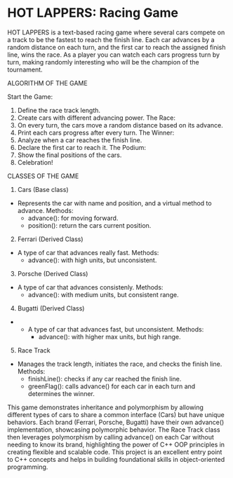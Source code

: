 # HOT LAPPERS: Racing Game

HOT LAPPERS is a text-based racing game where several cars compete on a track to be the fastest to reach the finish line. Each car advances by a random distance on each turn, and the first car to reach the assigned finish line, wins the race. As a player you can watch each cars progress turn by turn, making randomly interesting who will be the champion of the tournament.

ALGORITHM OF THE GAME

Start the Game:
1. Define the race track length.
2. Create cars with different advancing power.
The Race:
4. On every turn, the cars move a random distance based on its advance.
5. Print each cars progress after every turn.
The Winner:
6. Analyze when a car reaches the finish line.
7. Declare the first car to reach it.
The Podium:
8. Show the final positions of the cars.
9. Celebration!

CLASSES OF THE GAME

1. Cars (Base class)
  - Represents the car with name and position, and a virtual method to advance.
    Methods:
    - advance(): for moving forward.
    - position(): return the cars current position.
2. Ferrari (Derived Class)
  - A type of car that advances really fast.
    Methods:
    - advance(): with high units, but unconsistent.
3. Porsche (Derived Class)
  - A type of car that advances consistenly.
    Methods:
    - advance(): with medium units, but consistent range.
4. Bugatti (Derived Class)
  - - A type of car that advances fast, but unconsistent.
      Methods:
      - advance(): with higher max units, but high range.
5. Race Track
  - Manages the track length, initiates the race, and checks the finish line.
    Methods:
    - finishLine(): checks if any car reached the finish line.
    - greenFlag(): calls advance() for each car in each turn and determines the winner.

This game demonstrates inheritance and polymorphism by allowing different types of cars to share a common interface (Cars) but have unique behaviors. Each brand (Ferrari, Porsche, Bugatti) have their own advance() implementation, showcasing polymorphic behavior. The Race Track class then leverages polymorphism by calling advance() on each Car without needing to know its brand, highlighting the power of C++ OOP principles in creating flexible and scalable code. This project is an excellent entry point to C++ concepts and helps in building foundational skills in object-oriented programming.  
